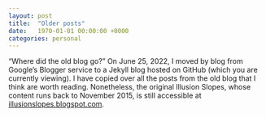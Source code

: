 ```yaml
---
layout: post
title:  "Older posts"
date:   1970-01-01 00:00:00 +0000
categories: personal
---
```


“Where did the old blog go?” On June 25, 2022, I moved by blog from Google’s Blogger service to a Jekyll blog hosted on GitHub (which you are currently viewing). I have copied over all the posts from the old blog that I think are worth reading. Nonetheless, the original Illusion Slopes, whose content runs back to November 2015, is still accessible at [illusionslopes.blogspot.com](https://illusionslopes.blogspot.com/).
